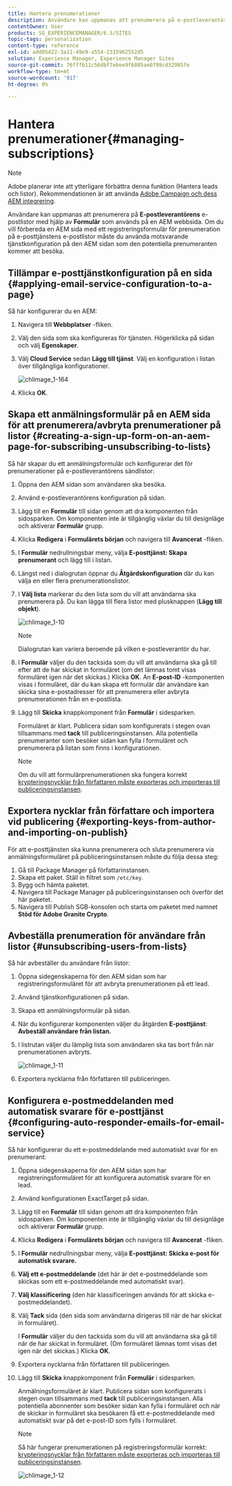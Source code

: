 ```yaml
---
title: Hantera prenumerationer
description: Användare kan uppmanas att prenumerera på e-postleverantörens e-postlistor med hjälp av formulärkomponenten som används på en AEM webbsida. Om du vill förbereda en AEM sida med ett registreringsformulär för prenumeration på e-posttjänstens e-postlistor måste du använda motsvarande tjänstkonfiguration på den AEM sidan som den potentiella prenumeranten kommer att besöka.
contentOwner: User
products: SG_EXPERIENCEMANAGER/6.5/SITES
topic-tags: personalization
content-type: reference
exl-id: add05d22-3a11-49e9-a554-2315962552d5
solution: Experience Manager, Experience Manager Sites
source-git-commit: 76fffb11c56dbf7ebee9f6805ae0799cd32985fe
workflow-type: tm+mt
source-wordcount: '917'
ht-degree: 0%

---
```


# Hantera prenumerationer{#managing-subscriptions}

>[!NOTE]
>
>Adobe planerar inte att ytterligare förbättra denna funktion (Hantera leads och listor).
>Rekommendationen är att använda [Adobe Campaign och dess AEM integrering](/help/sites-administering/campaign.md).

Användare kan uppmanas att prenumerera på **E-postleverantörens** e-postlistor med hjälp av **Formulär** som används på en AEM webbsida. Om du vill förbereda en AEM sida med ett registreringsformulär för prenumeration på e-posttjänstens e-postlistor måste du använda motsvarande tjänstkonfiguration på den AEM sidan som den potentiella prenumeranten kommer att besöka.

## Tillämpar e-posttjänstkonfiguration på en sida {#applying-email-service-configuration-to-a-page}

Så här konfigurerar du en AEM:

1. Navigera till **Webbplatser** -fliken.
1. Välj den sida som ska konfigureras för tjänsten. Högerklicka på sidan och välj **Egenskaper**.

1. Välj **Cloud Service** sedan **Lägg till tjänst**. Välj en konfiguration i listan över tillgängliga konfigurationer.

   ![chlimage_1-164](assets/chlimage_1-164.png)

1. Klicka **OK**.

## Skapa ett anmälningsformulär på en AEM sida för att prenumerera/avbryta prenumerationer på listor {#creating-a-sign-up-form-on-an-aem-page-for-subscribing-unsubscribing-to-lists}

Så här skapar du ett anmälningsformulär och konfigurerar det för prenumerationer på e-postleverantörens sändlistor:

1. Öppna den AEM sidan som användaren ska besöka.
1. Använd e-postleverantörens konfiguration på sidan.

1. Lägg till en **Formulär** till sidan genom att dra komponenten från sidosparken. Om komponenten inte är tillgänglig växlar du till designläge och aktiverar **Formulär** grupp.
1. Klicka **Redigera** i **Formulärets början** och navigera till **Avancerat** -fliken.
1. I **Formulär** nedrullningsbar meny, välja **E-posttjänst: Skapa prenumerant** och lägg till i listan.
1. Längst ned i dialogrutan öppnar du **Åtgärdskonfiguration** där du kan välja en eller flera prenumerationslistor.
1. I **Välj lista** markerar du den lista som du vill att användarna ska prenumerera på. Du kan lägga till flera listor med plusknappen (**Lägg till objekt**).

   ![chlimage_1-10](assets/chlimage_1-10.jpeg)

   >[!NOTE]
   >
   >Dialogrutan kan variera beroende på vilken e-postleverantör du har.

1. I **Formulär** väljer du den tacksida som du vill att användarna ska gå till efter att de har skickat in formuläret (om det lämnas tomt visas formuläret igen när det skickas.) Klicka **OK**. An **E-post-ID** -komponenten visas i formuläret, där du kan skapa ett formulär där användare kan skicka sina e-postadresser för att prenumerera eller avbryta prenumerationen från en e-postlista.
1. Lägg till **Skicka** knappkomponent från **Formulär** i sidesparken.

   Formuläret är klart. Publicera sidan som konfigurerats i stegen ovan tillsammans med **tack** till publiceringsinstansen. Alla potentiella prenumeranter som besöker sidan kan fylla i formuläret och prenumerera på listan som finns i konfigurationen.

   >[!NOTE]
   >
   >Om du vill att formulärprenumerationen ska fungera korrekt [krypteringsnycklar från författaren måste exporteras och importeras till publiceringsinstansen](#exporting-keys-from-author-and-importing-on-publish).

## Exportera nycklar från författare och importera vid publicering {#exporting-keys-from-author-and-importing-on-publish}

För att e-posttjänsten ska kunna prenumerera och sluta prenumerera via anmälningsformuläret på publiceringsinstansen måste du följa dessa steg:

1. Gå till Package Manager på författarinstansen.
1. Skapa ett paket. Ställ in filtret som `/etc/key`.
1. Bygg och hämta paketet.
1. Navigera till Package Manager på publiceringsinstansen och överför det här paketet.
1. Navigera till Publish SGB-konsolen och starta om paketet med namnet **Stöd för Adobe Granite Crypto**.

## Avbeställa prenumeration för användare från listor {#unsubscribing-users-from-lists}

Så här avbeställer du användare från listor:

1. Öppna sidegenskaperna för den AEM sidan som har registreringsformuläret för att avbryta prenumerationen på ett lead.
1. Använd tjänstkonfigurationen på sidan.
1. Skapa ett anmälningsformulär på sidan.
1. När du konfigurerar komponenten väljer du åtgärden **E-posttjänst**: **Avbeställ användare från listan.**
1. I listrutan väljer du lämplig lista som användaren ska tas bort från när prenumerationen avbryts.

   ![chlimage_1-11](assets/chlimage_1-11.jpeg)

1. Exportera nycklarna från författaren till publiceringen.

## Konfigurera e-postmeddelanden med automatisk svarare för e-posttjänst {#configuring-auto-responder-emails-for-email-service}

Så här konfigurerar du ett e-postmeddelande med automatiskt svar för en prenumerant:

1. Öppna sidegenskaperna för den AEM sidan som har registreringsformuläret för att konfigurera automatisk svarare för en lead.
1. Använd konfigurationen ExactTarget på sidan.

1. Lägg till en **Formulär** till sidan genom att dra komponenten från sidosparken. Om komponenten inte är tillgänglig växlar du till designläge och aktiverar **Formulär** grupp.
1. Klicka **Redigera** i **Formulärets början** och navigera till **Avancerat** -fliken.
1. I **Formulär** nedrullningsbar meny, välja **E-posttjänst: Skicka e-post för automatisk svarare.**
1. **Välj ett e-postmeddelande** (det här är det e-postmeddelande som skickas som ett e-postmeddelande med automatiskt svar).

1. **Välj klassificering** (den här klassificeringen används för att skicka e-postmeddelandet).
1. Välj **Tack** sida (den sida som användarna dirigeras till när de har skickat in formuläret).

   I **Formulär** väljer du den tacksida som du vill att användarna ska gå till när de har skickat in formuläret. (Om formuläret lämnas tomt visas det igen när det skickas.) Klicka **OK**.

1. Exportera nycklarna från författaren till publiceringen.
1. Lägg till **Skicka** knappkomponent från **Formulär** i sidesparken.

   Anmälningsformuläret är klart. Publicera sidan som konfigurerats i stegen ovan tillsammans med **tack** till publiceringsinstansen. Alla potentiella abonnenter som besöker sidan kan fylla i formuläret och när de skickar in formuläret ska besökaren få ett e-postmeddelande med automatiskt svar på det e-post-ID som fylls i formuläret.

   >[!NOTE]
   >
   >Så här fungerar prenumerationen på registreringsformulär korrekt: [krypteringsnycklar från författaren måste exporteras och importeras till publiceringsinstansen](#exporting-keys-from-author-and-importing-on-publish).

   ![chlimage_1-12](assets/chlimage_1-12.jpeg)
